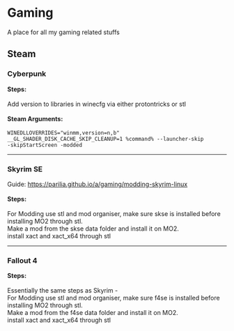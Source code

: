 # Gaming
A place for all my gaming related stuffs
<!--
<hr>
<h3>Game</h3>

<b>Steps:</b><br><br>

<br><br>
<b>Steam Arguments:</b><br><br>
<code>Arguments go here</code>

-->


<h2>Steam</h2>
<h3>Cyberpunk</h3>

<b>Steps:</b><br><br>
Add version to libraries in winecfg via either protontricks or stl
<br><br>
<b>Steam Arguments:</b><br><br>
<code>WINEDLLOVERRIDES="winmm,version=n,b" __GL_SHADER_DISK_CACHE_SKIP_CLEANUP=1 %command% --launcher-skip -skipStartScreen -modded</code>
<hr>
<h3>Skyrim SE</h3>
Guide: <a href="https://parilia.github.io/a/gaming/modding-skyrim-linux">https://parilia.github.io/a/gaming/modding-skyrim-linux</a><br><br>
<b>Steps:</b><br><br>
For Modding use stl and mod organiser, make sure skse is installed before installing MO2 through stl. <br>
Make a mod from the skse data folder and install it on MO2.<br>
install xact and xact_x64 through stl
<hr>
<h3>Fallout 4</h3>
<b>Steps:</b><br><br>
Essentially the same steps as Skyrim - <br>
For Modding use stl and mod organiser, make sure f4se is installed before installing MO2 through stl. <br>
Make a mod from the f4se data folder and install it on MO2.<br>
install xact and xact_x64 through stl

